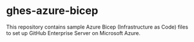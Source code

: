 # ghes-azure-bicep
This repository contains sample Azure Bicep (Infrastructure as Code) files to set up GitHub Enterprise Server on Microsoft Azure.

